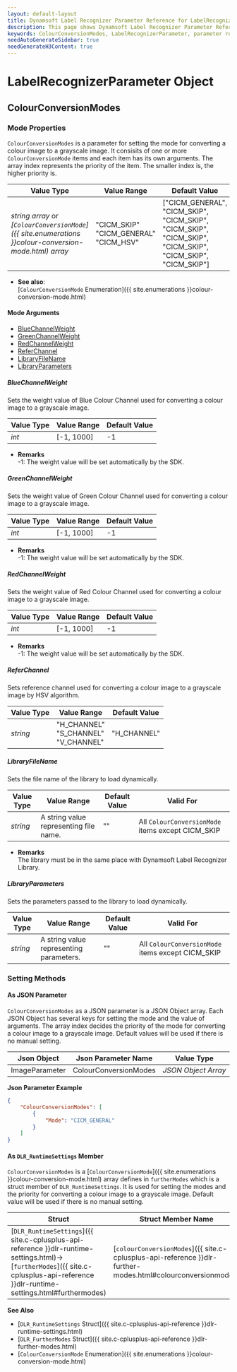 ```yaml
---
layout: default-layout
title: Dynamsoft Label Recognizer Parameter Reference for LabelRecognizerParameter Object - ColourConversionModes
description: This page shows Dynamsoft Label Recognizer Parameter Reference for LabelRecognizerParameter Object - ColourConversionModes.
keywords: ColourConversionModes, LabelRecognizerParameter, parameter reference, parameter
needAutoGenerateSidebar: true
needGenerateH3Content: true
---
```



# LabelRecognizerParameter Object

## ColourConversionModes

### Mode Properties
`ColourConversionModes` is a parameter for setting the mode for converting a colour image to a grayscale image. It consisits of one or more `ColourConversionMode` items and each item has its own arguments. The array index represents the priority of the item. The smaller index is, the higher priority is.

| Value Type | Value Range | Default Value |
| ---------- | ----------- | ------------- |
| *string array* or *[`ColourConversionMode`]({{ site.enumerations }}colour-conversion-mode.html) array* | "CICM_SKIP"<br>"CICM_GENERAL"<br>"CICM_HSV" | ["CICM_GENERAL", "CICM_SKIP", "CICM_SKIP", "CICM_SKIP", "CICM_SKIP", "CICM_SKIP", "CICM_SKIP", "CICM_SKIP"] |

- **See also**:   
    [`ColourConversionMode` Enumeration]({{ site.enumerations }}colour-conversion-mode.html)
    
#### Mode Arguments
- [BlueChannelWeight](#bluechannelweight)
- [GreenChannelWeight](#greenchannelweight)
- [RedChannelWeight](#redchannelweight)
- [ReferChannel](#referchannel)
- [LibraryFileName](#libraryfilename)
- [LibraryParameters](#libraryparameters)
 
##### BlueChannelWeight 
Sets the weight value of Blue Colour Channel used for converting a colour image to a grayscale image.

| Value Type | Value Range | Default Value | 
| ---------- | ----------- | ------------- |
| *int* | [-1, 1000] | -1 |         

- **Remarks**     
  -1: The weight value will be set automatically by the SDK. 
  

##### GreenChannelWeight 
Sets the weight value of Green Colour Channel used for converting a colour image to a grayscale image.

| Value Type | Value Range | Default Value | 
| ---------- | ----------- | ------------- |
| *int* | [-1, 1000] | -1 |         

- **Remarks**     
  -1: The weight value will be set automatically by the SDK. 


##### RedChannelWeight 
Sets the weight value of Red Colour Channel used for converting a colour image to a grayscale image.

| Value Type | Value Range | Default Value | 
| ---------- | ----------- | ------------- |
| *int* | [-1, 1000] | -1 |         

- **Remarks**     
  -1: The weight value will be set automatically by the SDK. 

##### ReferChannel 
Sets reference channel used for converting a colour image to a grayscale image by HSV algorithm.

| Value Type | Value Range | Default Value | 
| ---------- | ----------- | ------------- |
| *string* |     "H_CHANNEL"<br>"S_CHANNEL"<br>"V_CHANNEL" | "H_CHANNEL" |         

##### LibraryFileName 
Sets the file name of the library to load dynamically.

| Value Type | Value Range | Default Value | Valid For | 
| ---------- | ----------- | ------------- | ----------- |
| *string* | A string value representing file name. | "" | All `ColourConversionMode` items except CICM_SKIP |         


- **Remarks**     
  The library must be in the same place with Dynamsoft Label Recognizer Library.


##### LibraryParameters 
Sets the parameters passed to the library to load dynamically.

| Value Type | Value Range | Default Value | Valid For | 
| ---------- | ----------- | ------------- | ----------- |
| *string* | A string value representing parameters. | "" | All `ColourConversionMode` items except CICM_SKIP |         


### Setting Methods

#### As JSON Parameter
`ColourConversionModes` as a JSON parameter is a JSON Object array. Each JSON Object has several keys for setting the mode and the value of arguments. The array index decides the priority of the mode for converting a colour image to a grayscale image. Default values will be used if there is no manual setting.


| Json Object |	Json Parameter Name | Value Type |
| ----------- | ------------------- | ---------- |
| ImageParameter | ColourConversionModes | *JSON Object Array* | 

**Json Parameter Example**   
```json
{
    "ColourConversionModes": [
        {
            "Mode": "CICM_GENERAL"
        }
    ]
}
```



#### As `DLR_RuntimeSettings` Member
`ColourConversionModes` is a [`ColourConversionMode`]({{ site.enumerations }}colour-conversion-mode.html) array defines in `furtherModes` which is a struct member of `DLR_RuntimeSettings`. It is used for setting the modes and the priority for converting a colour image to a grayscale image. Default value will be used if there is no manual setting.

| Struct |	Struct Member Name | Value Type |
| ------ | ------------------ | ---------- |
| [`DLR_RuntimeSettings`]({{ site.c-cplusplus-api-reference }}dlr-runtime-settings.html)->[`furtherModes`]({{ site.c-cplusplus-api-reference }}dlr-runtime-settings.html#furthermodes) | [`colourConversionModes`]({{ site.c-cplusplus-api-reference }}dlr-further-modes.html#colourconversionmodes) | [`ColourConversionMode`]({{ site.enumerations }}colour-conversion-mode.html)[8] |


**See Also**    
- [`DLR_RuntimeSettings` Struct]({{ site.c-cplusplus-api-reference }}dlr-runtime-settings.html)
- [`DLR_FurtherModes` Struct]({{ site.c-cplusplus-api-reference }}dlr-further-modes.html)
- [`ColourConversionMode` Enumeration]({{ site.enumerations }}colour-conversion-mode.html)

